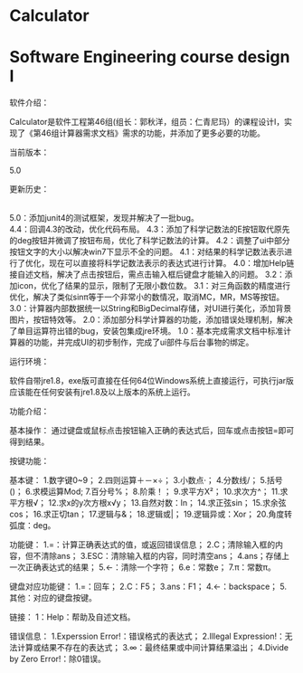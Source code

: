 # Calculator
Software Engineering course design I
==
软件介绍：
  
   Calculator是软件工程第46组(组长：郭秋洋，组员：仁青尼玛）的课程设计I，实现了《第46组计算器需求文档》需求的功能，并添加了更多必要的功能。

当前版本：

   5.0

更新历史： 
  
 <br> 5.0：添加junit4的测试框架，发现并解决了一批bug。 </br>
  4.4：回调4.3的改动，优化代码布局。
  4.3：添加了科学记数法的E按钮取代原先的deg按钮并微调了按钮布局，优化了科学记数法的计算。
  4.2：调整了ui中部分按钮文字的大小以解决win7下显示不全的问题。
  4.1：对结果的科学记数法表示进行了优化，现在可以直接将科学记数法表示的表达式进行计算。
  4.0：增加Help链接自述文档，解决了点击按钮后，需点击输入框后键盘才能输入的问题。
  3.2：添加icon，优化了结果的显示，限制了无限小数位数。
  3.1：对三角函数的精度进行优化，解决了类似sinπ等于一个非常小的数情况，取消MC，MR，MS等按钮。
  3.0：计算器内部数据统一以String和BigDecimal存储，对UI进行美化，添加背景图片，按钮特效等。
  2.0：添加部分科学计算器的功能，添加错误处理机制，解决了单目运算符出错的bug，安装包集成jre环境。
  1.0：基本完成需求文档中标准计算器的功能，并完成UI的初步制作，完成了ui部件与后台事物的绑定。

运行环境：
  
  软件自带jre1.8，exe版可直接在任何64位Windows系统上直接运行，可执行jar版应该能在任何安装有jre1.8及以上版本的系统上运行。

功能介绍：

基本操作：
  通过键盘或鼠标点击按钮输入正确的表达式后，回车或点击按钮=即可得到结果。

按键功能：

基本键： 
  1.数字键0~9；
  2.四则运算＋－×÷；
  3.小数点·；
  4.分数线/；
  5.括号()；
  6.求模运算Mod;
  7.百分号%；
  8.阶乘！；
  9.求平方X²；
  10.求次方^；
  11.求平方根√；
  12.求x的y次方根x√y；
  13.自然对数：ln；
  14.求正弦sin；
  15.求余弦cos；
  16.求正切tan；
  17.逻辑与&；
  18.逻辑或|；
  19.逻辑异或：Xor；
  20.角度转弧度：deg。

功能键：
  1.=：计算正确表达式的值，或返回错误信息；
  2.C；清除输入框的内容，但不清除ans；
  3.ESC：清除输入框的内容，同时清空ans；
  4.ans；存储上一次正确表达式的结果；
  5.←：清除一个字符；
  6.e：常数e；
  7.π：常数π。

键盘对应功能键：
  1.=：回车；
  2.C：F5；
  3.ans：F1；
  4.←：backspace；
  5.其他：对应的键盘按键。

链接：
  1：Help：帮助及自述文档。

错误信息：
  1.Experssion Error!：错误格式的表达式；
  2.Illegal Expression!：无法计算或结果不存在的表达式；
  3.∞：最终结果或中间计算结果溢出；
  4.Divide by Zero Error!：除0错误。

